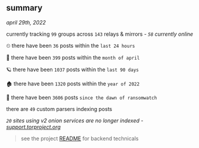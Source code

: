 
## summary
_april 29th, 2022_

currently tracking `99` groups across `143` relays & mirrors - _`58` currently online_

⏲ there have been `36` posts within the `last 24 hours`

🦈 there have been `399` posts within the `month of april`

🪐 there have been `1037` posts within the `last 90 days`

🏚 there have been `1320` posts within the `year of 2022`

🦕 there have been `3606` posts `since the dawn of ransomwatch`

there are `49` custom parsers indexing posts

_`20` sites using v2 onion services are no longer indexed - [support.torproject.org](https://support.torproject.org/onionservices/v2-deprecation/)_

> see the project [README](https://github.com/thetanz/ransomwatch#ransomwatch--) for backend technicals
